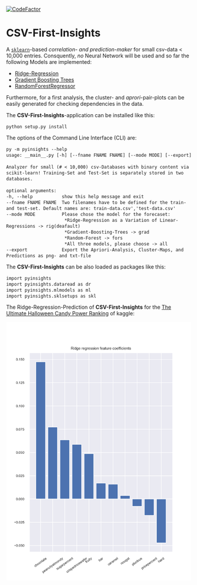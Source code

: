 [![CodeFactor](https://www.codefactor.io/repository/github/anselmoo/csv_first_insight/badge)](https://www.codefactor.io/repository/github/anselmoo/csv_first_insight)

# CSV-First-Insights
A [`sklearn`](https://scikit-learn.org/stable/index.html)-based *correlation- and prediction-maker* for small csv-data < 10,000 entries. Consquently, *no* Neural Network will be used and so far the following Models are implemented:

- [Ridge-Regression](https://scikit-learn.org/stable/modules/generated/sklearn.linear_model.Ridge.html)
- [Gradient Boosting Trees](https://scikit-learn.org/stable/modules/generated/sklearn.ensemble.GradientBoostingRegressor.html)
- [RandomForestRegressor](https://scikit-learn.org/stable/modules/generated/sklearn.ensemble.RandomForestRegressor.html)

Furthermore, for a first analysis, the cluster- and *aprori*-pair-plots can be easily generated for checking dependencies in the data.

The **CSV-First-Insights**-application can be installed like this:

    python setup.py install
 
The options of the Command Line Interface (CLI) are:

    py -m pyinsights --help
    usage: __main__.py [-h] [--fname FNAME FNAME] [--mode MODE] [--export]

    Analyzer for small (# < 10,000) csv-Databases with binary content via scikit-learn! Training-Set and Test-Set is separately stored in two databases.

    optional arguments:
    -h, --help           show this help message and exit
    --fname FNAME FNAME  Two filenames have to be defined for the train- and test-set. Default names are: train-data.csv','test-data.csv'
    --mode MODE          Please chose the model for the forecaset: 
                          *Ridge-Regression as a Variation of Linear-Regressions -> rig(deafault) 
                          *Gradient-Boosting-Trees -> grad 
                          *Random-Forest -> fors 
                          *All three models, please choose -> all
    --export             Export the Apriori-Analysis, Cluster-Maps, and Predictions as png- and txt-file

The **CSV-First-Insights** can be also loaded as packages like this:
```
import pyinsights
import pyinsights.dataread as dr
import pyinsights.mlmodels as ml
import pyinsights.sklsetups as skl
```

The Ridge-Regression-Prediction of **CSV-First-Insights** for the [The Ultimate Halloween Candy Power Ranking](https://www.kaggle.com/fivethirtyeight/the-ultimate-halloween-candy-power-ranking) of kaggle:


<img src="https://github.com/Anselmoo/csv_first_insight/blob/master/docs/DecissionBar_ridge_reg_prediction.png" width="500" height="700">
